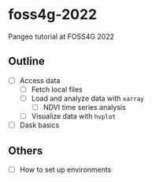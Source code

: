# foss4g-2022
Pangeo tutorial at FOSS4G 2022

## Outline
- [ ] Access data
  - [ ] Fetch local files    
  - [ ] Load and analyze data with `xarray`
    - [ ] NDVI time series analysis   
  - [ ] Visualize data with `hvplot`
- [ ] Dask basics

## Others
- [ ] How to set up environments
